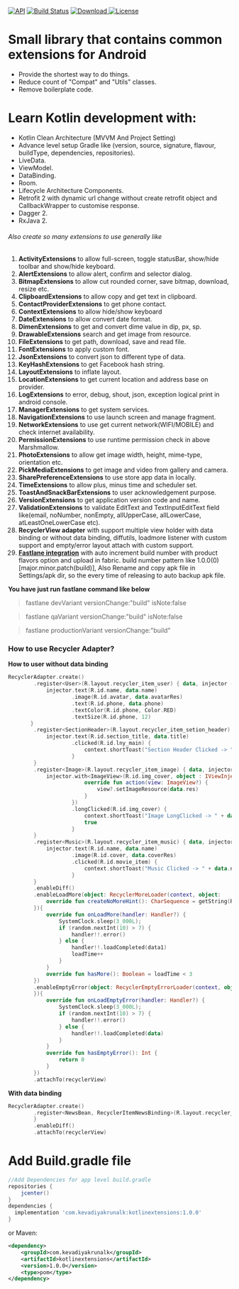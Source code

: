 
[![API](https://img.shields.io/badge/API-16%2B-red.svg?style=flat)](https://android-arsenal.com/api?level=16)
[![Build Status](https://travis-ci.org/wupdigital/android-maven-publish.svg?branch=master)](https://github.com/Krunal-Kevadiya/Kotlin-Extension)
[ ![Download](https://api.bintray.com/packages/kevadiyakrunalk/Kotlin-Extension/kotlin-extension/images/download.svg) ](https://bintray.com/kevadiyakrunalk/Kotlin-Extension/kotlin-extension/_latestVersion)
[![License](https://img.shields.io/badge/License-Apache%202.0-orange.svg)](https://opensource.org/licenses/Apache-2.0)

# **Small library that contains common extensions for Android**

* Provide the shortest way to do things.
* Reduce count of "Compat" and "Utils" classes.
* Remove boilerplate code.

# Learn Kotlin development with:
* Kotlin Clean Architecture (MVVM And Project Setting)
* Advance level setup Gradle like (version, source, signature, flavour, buildType, dependencies, repositories).
* LiveData.
* ViewModel.
* DataBinding.
* Room.
* Lifecycle Architecture Components.
* Retrofit 2 with dynamic url change without create retrofit object and CallbackWrapper to customise response.
* Dagger 2.
* RxJava 2.

###### Also create so many extensions to use generally like 
1. **ActivityExtensions** to allow full-screen, toggle statusBar, show/hide toolbar and show/hide keyboard.
2. **AlertExtensions** to allow alert, confirm and selector dialog.
3. **BitmapExtensions** to allow cut rounded corner, save bitmap, download, resize etc.
4. **ClipboardExtensions** to allow copy and get text in clipboard.
5. **ContactProviderExtensions** to get phone contact.
6. **ContextExtensions** to allow hide/show keyboard
7. **DateExtensions** to allow convert date format.
8. **DimenExtensions** to get and convert dime value in dip, px, sp.
9. **DrawableExtensions** search and get image from resource.
10. **FileExtensions** to get path, download, save and read file.
11. **FontExtensions** to apply custom font.
12. **JsonExtensions** to convert json to different type of data.
13. **KeyHashExtensions** to get Facebook hash string.
14. **LayoutExtensions** to inflate layout.
15. **LocationExtensions** to get current location and address base on provider.
16. **LogExtensions** to error, debug, shout, json, exception logical print in android console.
17. **ManagerExtensions** to get system services.
18. **NavigationExtensions** to use launch screen and manage fragment.
19. **NetworkExtensions** to use get current network(WIFI/MOBILE) and check internet availability.
20. **PermissionExtensions** to use runtime permission check in above Marshmallow.
21. **PhotoExtensions** to allow get image width, height, mime-type, orientation etc.
22. **PickMediaExtensions** to get image and video from gallery and camera.
23. **SharePreferenceExtensions** to use store app data in locally.
24. **TimeExtensions** to allow plus, minus time and scheduler set.
25. **ToastAndSnackBarExtensions** to user acknowledgement purpose.
26. **VersionExtensions** to get application version code and name.
27. **ValidationExtensions** to validate EditText and TextInputEditText field like(email, noNumber, nonEmpty, allUpperCase, allLowerCase, atLeastOneLowerCase etc).
28. **RecyclerView adapter** with support multiple view holder with data binding or without data binding, diffutils, loadmore listener with custom support and empty/error layout attach with custom support.
29. **[Fastlane integration](https://docs.fastlane.tools/getting-started/android/setup/)** with auto increment build number with product flavors option and upload in fabric. build number pattern like 1.0.0(0) [major.minor.patch(build)], Also Rename and copy apk file in Settings/apk dir, so the every time of releasing to auto backup apk file.
 
**You have just run fastlane command like below**
> fastlane devVariant versionChange:"build" isNote:false
 
> fastlane qaVariant versionChange:"build" isNote:false

> fastlane productionVariant versionChange:"build"

### How to use Recycler Adapter?
**How to user without data binding**
```kotlin
RecyclerAdapter.create()
        .register<User>(R.layout.recycler_item_user) { data, injector ->
            injector.text(R.id.name, data.name)
                    .image(R.id.avatar, data.avatarRes)
                    .text(R.id.phone, data.phone)
                    .textColor(R.id.phone, Color.RED)
                    .textSize(R.id.phone, 12)
       }
        .register<SectionHeader>(R.layout.recycler_item_setion_header) { data, injector ->
            injector.text(R.id.section_title, data.title)
                    .clicked(R.id.lny_main) {
                        context.shortToast("Section Header Clicked -> " + data.title)
                    }
        }
        .register<Image>(R.layout.recycler_item_image) { data, injector ->
            injector.with<ImageView>(R.id.img_cover, object : IViewInjector.Action<ImageView> {
                        override fun action(view: ImageView?) {
                            view?.setImageResource(data.res)
                        }
                    })
                    .longClicked(R.id.img_cover) {
                        context.shortToast("Image LongClicked -> " + data.res)
                        true
                    }
        }
        .register<Music>(R.layout.recycler_item_music) { data, injector ->
            injector.text(R.id.name, data.name)
                    .image(R.id.cover, data.coverRes)
                    .clicked(R.id.movie_item) {
                        context.shortToast("Music Clicked -> " + data.name)
                    }
        }
        .enableDiff()
        .enableLoadMore(object: RecyclerMoreLoader(context, object:     SimpleLoadMoreViewCreator(context){
            override fun createNoMoreHint(): CharSequence = getString(R.string.txt_no_more_data)
        }){
            override fun onLoadMore(handler: Handler?) {
                SystemClock.sleep(3_000L);
                if (random.nextInt(10) > 7) {
                    handler!!.error()
                } else {
                    handler!!.loadCompleted(data1)
                    loadTime++
                }
            }
            override fun hasMore(): Boolean = loadTime < 3
        })
        .enableEmptyError(object: RecyclerEmptyErrorLoader(context, object: SimpleEmptyErrorViewCreator(context) {
        }){
            override fun onLoadEmptyError(handler: Handler?) {
                SystemClock.sleep(3_000L);
                if (random.nextInt(10) > 7) {
                    handler!!.error()
                } else {
                    handler!!.loadCompleted(data)
                }
            }
            override fun hasEmptyError(): Int {
                return 0
            }
        })
        .attachTo(recyclerView)
```        
**With data binding**
```kotlin
RecyclerAdapter.create()
        .register<NewsBean, RecyclerItemNewsBinding>(R.layout.recycler_item_news) { data, injector, binding ->
        }
        .enableDiff()
        .attachTo(recyclerView) 
```

# Add Build.gradle file
```gradle
//Add Dependencies for app level build.gradle
repositories {
    jcenter()
}
dependencies {
  implementation 'com.kevadiyakrunalk:kotlinextensions:1.0.0'
}
```
or Maven:
```xml
<dependency>
    <groupId>com.kevadiyakrunalk</groupId>
    <artifactId>kotlinextensions</artifactId>
    <version>1.0.0</version>
    <type>pom</type>
</dependency>
```
